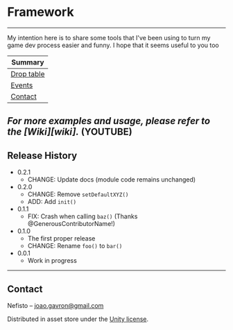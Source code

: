 # Framework

---

My intention here is to share some tools that I've been using to turn my game dev process easier and funny. I hope that it seems useful to you too 

| Summary                                                      |
| ------------------------------------------------------------ |
| [Drop table](https://github.com/Nefisto/Framework-doc/tree/master/Drop%20Table) |
| [Events](https://github.com/Nefisto/Framework-doc/tree/master/Events/README.md) |
| [Contact](#contact)                                          |

## _For more examples and usage, please refer to the [Wiki][wiki]._ (YOUTUBE)

## Release History

* 0.2.1
  * CHANGE: Update docs (module code remains unchanged)
* 0.2.0
  * CHANGE: Remove `setDefaultXYZ()`
  * ADD: Add `init()`
* 0.1.1
  * FIX: Crash when calling `baz()` (Thanks @GenerousContributorName!)
* 0.1.0
  * The first proper release
  * CHANGE: Rename `foo()` to `bar()`
* 0.0.1
  * Work in progress

---

## Contact

Nefisto – joao.gavron@gmail.com

Distributed in asset store under the [Unity license](https://unity3d.com/legal/as_terms?_ga=2.91212574.56628704.1591012418-1089589826.1583496471).
